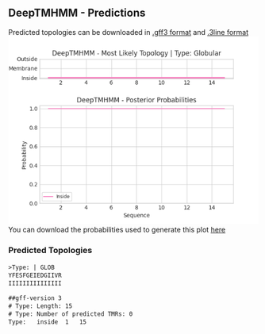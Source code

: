 ## DeepTMHMM - Predictions
Predicted topologies can be downloaded in [.gff3 format](TMRs.gff3) and [.3line format](predicted_topologies.3line)
![picture](plot.png)
You can download the probabilities used to generate this plot [here](Type:_probs.csv)
### Predicted Topologies
```
>Type: | GLOB
YFESFGEIEDGIIVR
IIIIIIIIIIIIIII

```


```
##gff-version 3
# Type: Length: 15
# Type: Number of predicted TMRs: 0
Type:	inside	1	15				

```
